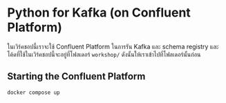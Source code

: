 # Python for Kafka (on Confluent Platform)

ในเวิร์คชอปนี้เราจะใช้ Confluent Platform ในการรัน Kafka และ schema registry
และโค้ดที่ใช้ในเวิร์คชอปนี้จะอยู่ที่โฟลเดอร์ `workshop/` ดังนั้นให้เราเข้าไปที่โฟลเดอร์นั้นก่อน

## Starting the Confluent Platform

```bash
docker compose up
```
